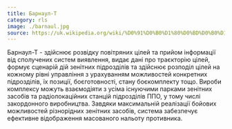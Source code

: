 ```yaml
---
title: Барнаул-Т
category: rls
image: ./barnaul.jpg
source: https://uk.wikipedia.org/wiki/%D0%91%D0%B0%D1%80%D0%BD%D0%B0%D1%83%D0%BB-%D0%A2
---
```


Барнаул-Т -  здійснює розвідку повітряних цілей та прийом інформації від сполучених систем виявлення, видає дані про траєкторію цілей, формує сценарій дій зенітних підрозділів та здійснює розподіл цілей на кожному рівні управління з урахуванням можливостей конкретних підрозділів, їх позиції, боєготовності, стану боєкомплекту тощо.
Вироби комплексу можуть взаємодіяти з усіма існуючими парками зенітних засобів та радіолокаційних станцій підрозділів ППО, у тому числі закордонного виробництва. Завдяки максимальній реалізації бойових можливостей різнорідних зенітних засобів, система забезпечує ефективне відображення масованого нальоту противника.
